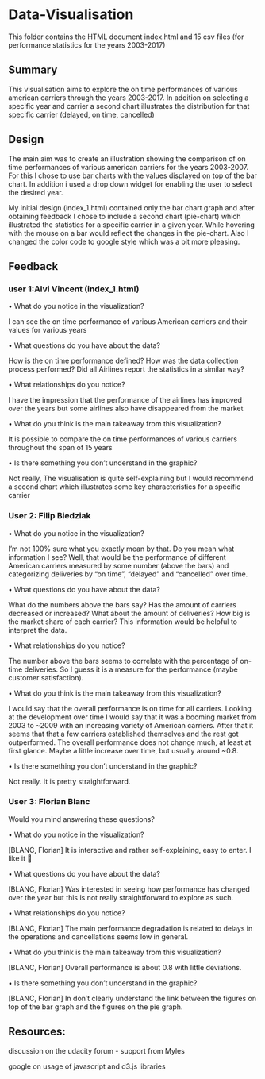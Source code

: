 # Data-Visualisation

This folder contains the HTML document index.html and 15 csv files (for performance statistics for the years 2003-2017)


## Summary 

This visualisation aims to explore the on time performances of various american carriers through the years 2003-2017. 
In addition on selecting a specific year and carrier a second chart illustrates the distribution for that specific carrier (delayed, on time, cancelled) 

## Design

The main aim was to create an illustration showing the comparison of on time performances of various american carriers for the years 2003-2007. For this I chose to use bar charts with the values displayed on top of the bar chart. In addition i used a drop down widget for 
enabling the user to select the desired year.  

My initial design (index_1.html)  contained only the bar chart graph and after obtaining feedback I chose to include a second chart 
(pie-chart) which illustrated the statistics for a specific carrier in a given year. While hovering with the mouse on a bar would reflect the changes in the pie-chart.  Also I changed the color code to google style which was a bit more pleasing. 

## Feedback 

### user 1:Alvi Vincent (index_1.html)
  
•	  What do you notice in the visualization?

I can see the on time performance of various American carriers and their values for various years 

•	What questions do you have about the data?

How is the on time performance defined?  How was the data collection process performed? Did all Airlines report the statistics in a similar way?

•	What relationships do you notice?

I have the impression that the performance of the airlines has improved over the years but some airlines also have disappeared from the market 

•	What do you think is the main takeaway from this visualization?

It is possible to compare the on time performances of various carriers throughout the span of 15 years 

•	Is there something you don’t understand in the graphic?

Not really, The visualisation is quite self-explaining but I would recommend a second chart which illustrates some key characteristics for a specific carrier


### User 2: Filip Biedziak
•	What do you notice in the visualization?

I’m not 100% sure what you exactly mean by that. Do you mean what information I see? Well, that would be the performance of different American carriers measured by some number (above the bars) and categorizing deliveries by “on time”, “delayed” and “cancelled” over time.

•	What questions do you have about the data?

What do the numbers above the bars say? Has the amount of carriers decreased or increased? What about the amount of deliveries? How big is the market share of each carrier? This information would be helpful to interpret the data.

•	What relationships do you notice?

The number above the bars seems to correlate with the percentage of on-time deliveries. So I guess it is a measure for the performance (maybe customer satisfaction).

•	What do you think is the main takeaway from this visualization?

I would say that the overall performance is on time for all carriers. Looking at the development over time I would say that it was a booming market from 2003 to ~2009 with an increasing variety of American carriers. After that it seems that that a few carriers established themselves and the rest got outperformed. The overall performance does not change much, at least at first glance. Maybe a little increase over time, but usually around ~0.8.

•	Is there something you don’t understand in the graphic?

Not really. It is pretty straightforward. 


### User 3: Florian Blanc

Would you mind answering these questions?

•	What do you notice in the visualization?

[BLANC, Florian]  It is interactive and rather self-explaining, easy to enter. I like it 

•	What questions do you have about the data?

[BLANC, Florian] Was interested in seeing how performance has changed over the year but this is not really straightforward to explore as such.

•	What relationships do you notice?

[BLANC, Florian] The main performance degradation is related to delays in the operations and cancellations seems low in general.

•	What do you think is the main takeaway from this visualization?

[BLANC, Florian] Overall performance is about 0.8 with little deviations.

•	Is there something you don’t understand in the graphic?

[BLANC, Florian] In don’t clearly understand the link between the figures on top of the bar graph and the figures on the pie graph.


## Resources: 

discussion on the udacity forum - support from Myles 

google on usage of javascript and d3.js libraries 
